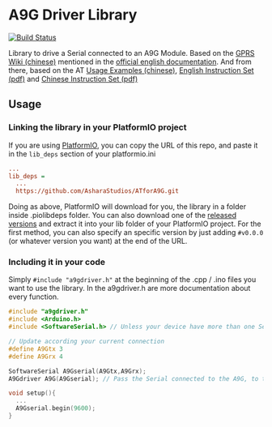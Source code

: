 # A9G Driver Library

[![Build Status](https://travis-ci.com/AsharaStudios/ATforA9G.svg?branch=master)](https://travis-ci.com/AsharaStudios/ATforA9G)

Library to drive a Serial connected to an A9G Module. Based on the [GPRS Wiki (chinese)](https://wiki.ai-thinker.com/gprs) mentioned in the [official english documentation](https://ai-thinker-open.github.io/GPRS_C_SDK_DOC/en/). And from there, based on the AT [Usage Examples (chinese)](https://wiki.ai-thinker.com/gprs/examples), [English Instruction Set (pdf)](https://wiki.ai-thinker.com/_media/gprs/b000at00a0_gprs_series_module_at_instruction_set_v1.0.pdf) and [Chinese Instruction Set (pdf)](https://wiki.ai-thinker.com/_media/gprs/at%E6%8C%87%E4%BB%A4%E9%9B%8620180825.pdf)

## Usage

### Linking the library in your PlatformIO project

If you are using [PlatformIO](https://platformio.org), you can copy the URL of this repo, and paste it in the `lib_deps` section of your platformio.ini

```ini
...
lib_deps =
  ...
  https://github.com/AsharaStudios/ATforA9G.git
```

Doing as above, PlatformIO will download for you, the library in a folder inside .piolibdeps folder. You can also download one of the [released versions](https://github.com/AsharaStudios/ATforA9G/releases) and extract it into your lib folder of your PlatformIO project. For the first method, you can also specify an specific version by just adding `#v0.0.0` (or whatever version you want) at the end of the URL.

### Including it in your code

Simply `#include "a9gdriver.h"` at the beginning of the .cpp / .ino files you want to use the library. In the a9gdriver.h are more documentation about every function.

```c++
#include "a9gdriver.h"
#include <Arduino.h>
#include <SoftwareSerial.h> // Unless your device have more than one Serial (Serial1, Serial2, ...)

// Update according your current connection
#define A9Gtx 3
#define A9Grx 4

SoftwareSerial A9Gserial(A9Gtx,A9Grx);
A9Gdriver A9G(A9Gserial); // Pass the Serial connected to the A9G, to the A9G Driver

void setup(){
  ...
  A9Gserial.begin(9600);
}

```
